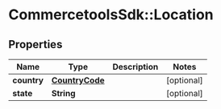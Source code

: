 # CommercetoolsSdk::Location

## Properties
Name | Type | Description | Notes
------------ | ------------- | ------------- | -------------
**country** | [**CountryCode**](CountryCode.md) |  | [optional] 
**state** | **String** |  | [optional] 

